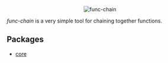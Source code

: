<div style="text-align: center;">
    <img src="https://func-chain.s3.amazonaws.com/func-chain.png" title="func-chain" alt="func-chain" />
</div>

*func-chain* is a very simple tool for chaining together functions.

## Packages
* [core](./packages/core/)